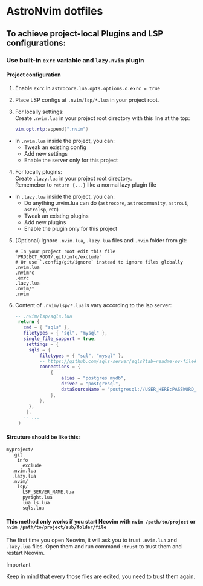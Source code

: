 # AstroNvim dotfiles

## To achieve project-local Plugins and LSP configurations:

### Use built-in `exrc` variable and `lazy.nvim` plugin

#### Project configuration

1. Enable `exrc` in `astrocore.lua.opts.options.o.exrc = true`
2. Place LSP configs at `.nvim/lsp/*.lua` in your project root.
3. For locally settings:  
   Create `.nvim.lua` in your project root directory with this line at the top:

   ```lua
   vim.opt.rtp:append(".nvim")
   ```

- In `.nvim.lua` inside the project, you can:
  - Tweak an existing config
  - Add new settings
  - Enable the server only for this project

4. For locally plugins:  
   Create `.lazy.lua` in your project root directory.  
   Rememeber to `return {...}` like a normal lazy plugin file

- In `.lazy.lua` inside the project, you can:
  - Do anything .nvim.lua can do (`astrocore`, `astrocommunity`, `astroui`, `astrolsp`, etc)
  - Tweak an existing plugins
  - Add new plugins
  - Enable the plugin only for this project

5. (Optional) Ignore `.nvim.lua`, `.lazy.lua` files and `.nvim` folder from git:

   ```gitignore
   # In your project root edit this file `PROJECT_ROOT/.git/info/exclude`
   # Or use `.config/git/ignore` instead to ignore files globally
   .nvim.lua
   .nvimrc
   .exrc
   .lazy.lua
   .nvim/*
   .nvim
   ```

6. Content of `.nvim/lsp/*.lua` is vary according to the lsp server:

   ```lua
   -- .nvim/lsp/sqls.lua
    return {
      cmd = { "sqls" },
      filetypes = { "sql", "mysql" },
      single_file_support = true,
       settings = {
   	    sqls = {
   		    filetypes = { "sql", "mysql" },
   		    -- https://github.com/sqls-server/sqls?tab=readme-ov-file#db-configuration
   		    connections = {
   			    {
   				    alias = "postgres mydb",
   				    driver = "postgresql",
   				    dataSourceName = "postgresql://USER_HERE:PASSWORD_HERE@localhost:5432/mydb",
   			    },
   		    },
   	    },
       },
      -- ...
    }
   ```

#### Strcuture should be like this:

```
myproject/
  .git
    info
      exclude
  .nvim.lua
  .lazy.lua
  .nvim/
    lsp/
      LSP_SERVER_NAME.lua
      pyright.lua
      lua_ls.lua
      sqls.lua
```

#### This method only works if you start Neovim with `nvim /path/to/project` or `nvim /path/to/project/sub/folder/file`

The first time you open Neovim, it will ask you to trust `.nvim.lua` and `.lazy.lua` files. Open them and run command `:trust` to trust them and restart Neovim.

> [!IMPORTANT]
> Keep in mind that every those files are edited, you need to trust them again.
